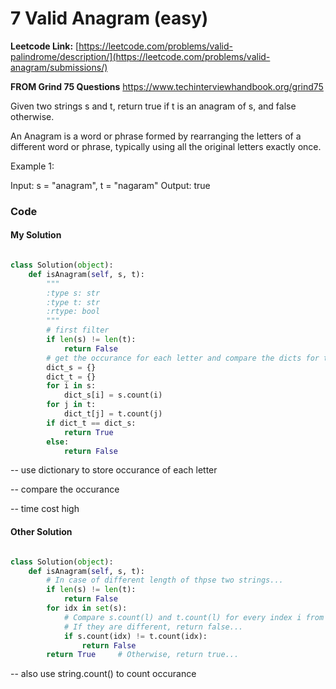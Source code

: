 # 7 Valid Anagram (easy)
**Leetcode Link:** [https://leetcode.com/problems/valid-palindrome/description/](https://leetcode.com/problems/valid-anagram/submissions/)

**FROM Grind 75 Questions** https://www.techinterviewhandbook.org/grind75

Given two strings s and t, return true if t is an anagram of s, and false otherwise.

An Anagram is a word or phrase formed by rearranging the letters of a different word or phrase, typically using all the original letters exactly once.

Example 1:

Input: s = "anagram", t = "nagaram"
Output: true


### Code



#### My Solution
```python

class Solution(object):
    def isAnagram(self, s, t):
        """
        :type s: str
        :type t: str
        :rtype: bool
        """
        # first filter
        if len(s) != len(t):
            return False
        # get the occurance for each letter and compare the dicts for two words
        dict_s = {}
        dict_t = {}
        for i in s:
            dict_s[i] = s.count(i)
        for j in t:
            dict_t[j] = t.count(j)
        if dict_t == dict_s:
            return True
        else:
            return False
```

-- use dictionary to store occurance of each letter

-- compare the occurance

-- time cost high

#### Other Solution 

```python

class Solution(object):
    def isAnagram(self, s, t):
        # In case of different length of thpse two strings...
        if len(s) != len(t):
            return False
        for idx in set(s):
            # Compare s.count(l) and t.count(l) for every index i from 0 to 26...
            # If they are different, return false...
            if s.count(idx) != t.count(idx):
                return False
        return True     # Otherwise, return true...


 ```       
-- also use string.count() to count occurance

